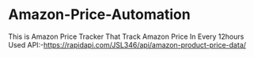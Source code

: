 # Amazon-Price-Automation
This is Amazon Price Tracker That Track Amazon Price In Every 12hours 
Used API:-https://rapidapi.com/JSL346/api/amazon-product-price-data/
